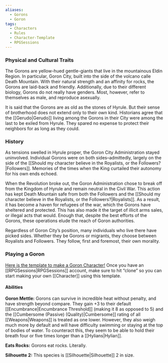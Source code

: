 ```yaml
---
aliases:
  - Gorons
  - Goron
tags:
  - Characters
  - Rules
  - Character-Template
  - RPGSessions
---
```

### Physical and Cultural Traits
The Gorons are yellow-hued gentle-giants that live in the mountainous Eldin Region. In particular, Goron City, built into the side of the volcano calle Death Mountain. With their natural strength and an affinity for rocks, the Gorons are laid-back and friendly. Additionally, due to their different biology, Gorons do not really have genders. Most, however, refer to themselves as male, and reproduce asexually.

It is said that the Gorons are as old as the stones of Hyrule. But their sense of brotherhood does not extend only to their own kind. Historians agree that the [[Gerudo|Gerudo]] living among the Gorons in their City were among the last to be exiled from Hyrule. They spared no expense to protect their neighbors for as long as they could.

### History
As tensions swelled in Hyrule proper, the Goron City Administration stayed uninvolved. Individual Gorons were on both sides–admittedly, largely on the side of the [[Should my character believe in the Royalists, or the Followers?|Followers]]. Memories of the times when the King curtailed their autonomy for his own ends echoed.

When the Revolution broke out, the Goron Administration chose to break off from the Kingdom of Hyrule and remain neutral in the Civil War. This action has kept Death Mountain safe from both the Followers and the [[Should my character believe in the Royalists, or the Followers?|Royalists]]. As a result, it has become a haven for refugees of the war, which the Gorons have sheltered and protected. This has also made it the target of illicit arms sales, or illegal acts that would. Enough that, despite the best efforts of the Gorons, these operations elude the reach of Goron authorities.

Regardless of Goron City’s position, many individuals who live there have picked sides. Whether they be Gorons or migrants, they choose between Royalists and Followers. They follow, first and foremost, their own morality.




### Playing a Goron
[Here is the template to make a Goron Character!](https://app.rpgsessions.com/char/nds/6424f822a3cc88d04e25ffc0) Once you have an [[RPGSessions|RPGSessions]] account, make sure to hit “clone” so you can start making your own [[Character]] using this template.

#### Abilities
**Goron Mettle:** Gorons can survive in incredible heat without penalty, and have strength beyond compare. They gain +3 to their default [[Encumbrance|Encumbrance Threshold]] (making it 8 as opposed to 5) and the [[Cumbersome (Passive) (Quality)|Cumbersome]] rating of all [[Weapons|Weapons]] is treated as one lower. However, they also weigh much more by default and will have difficulty swimming or staying at the top of bodies of water. To counteract this, they seem to be able to hold their breath four or five times longer than a [[Hylians|Hylian]].

**Eats Rocks:** Gorons eat rocks. Literally. 

**Silhouette 2:** This species is [[Silhouette|Silhouette]] 2 in size. 
